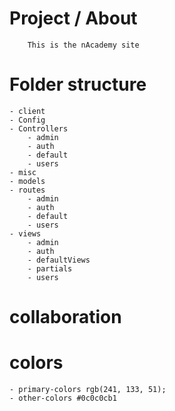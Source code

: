 # Project / About
        This is the nAcademy site

# Folder structure
    - client
    - Config
    - Controllers
        - admin
        - auth
        - default
        - users
    - misc
    - models
    - routes
        - admin
        - auth
        - default
        - users
    - views
        - admin
        - auth
        - defaultViews
        - partials
        - users

# collaboration

# colors
    - primary-colors rgb(241, 133, 51);
    - other-colors #0c0c0cb1